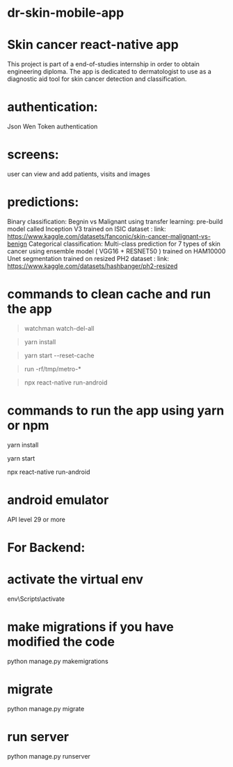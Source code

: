 # dr-skin-mobile-app
# Skin cancer react-native app
This project is part of a end-of-studies internship  in order to obtain engineering diploma.
The app is dedicated to dermatologist to use as a diagnostic aid tool for skin cancer detection and classification.
# authentication:
Json Wen Token authentication
# screens:
user can view and add  patients, visits and images 
# predictions:
Binary classification: Begnin vs Malignant using transfer learning: pre-build model called Inception V3 trained on ISIC dataset : 
link: https://www.kaggle.com/datasets/fanconic/skin-cancer-malignant-vs-benign
Categorical classification: Multi-class prediction for 7 types of skin cancer using ensemble model ( VGG16 + RESNET50 ) trained on HAM10000
Unet segmentation trained on resized PH2 dataset :
link: https://www.kaggle.com/datasets/hashbanger/ph2-resized
# commands to clean cache and run the app
>watchman watch-del-all 
 
>yarn install   

>yarn start --reset-cache

>run -rf/tmp/metro-*

>npx react-native run-android
# commands to run the app  using yarn or npm
yarn install

yarn start

npx react-native run-android

# android emulator
API level 29 or more

# For Backend:
# activate the virtual env
env\Scripts\activate
# make migrations if you have modified the code
python manage.py makemigrations
# migrate
python manage.py migrate
# run server
python manage.py runserver
